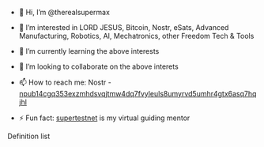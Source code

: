 - 👋 Hi, I’m @therealsupermax
- 👀 I’m interested in LORD JESUS, Bitcoin, Nostr, eSats, Advanced Manufacturing, Robotics, AI, Mechatronics, other Freedom Tech & Tools
- 🌱 I’m currently learning  the above interests
- 💞️ I’m looking to collaborate  on the above interets
- 📫 How to reach me: Nostr - [npub14cgq353exzmhdsvqjtmw4dq7fvyleuls8umyrvd5umhr4gtx6asq7hqjhl]


- ⚡ Fun fact: [supertestnet] is my virtual guiding mentor

[npub14cgq353exzmhdsvqjtmw4dq7fvyleuls8umyrvd5umhr4gtx6asq7hqjhl]: https://njump.me/npub14cgq353exzmhdsvqjtmw4dq7fvyleuls8umyrvd5umhr4gtx6asq7hqjhl
[supertestnet]: https://github.com/supertestnet
<!---
therealsupermax/therealsupermax is a ✨ special ✨ repository because its `README.md` (this file) appears on your GitHub profile.
You can click the Preview link to take a look at your changes.
--->
<dt>Definition list</dt>
